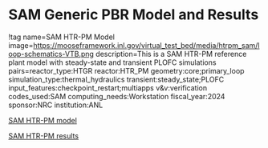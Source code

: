 # SAM Generic PBR Model and Results

!tag name=SAM HTR-PM Model
  image=https://mooseframework.inl.gov/virtual_test_bed/media/htrpm_sam/loop-schematics-VTB.png
  description=This is a SAM HTR-PM reference plant model with steady-state and transient PLOFC simulations
  pairs=reactor_type:HTGR
                       reactor:HTR_PM
                       geometry:core;primary_loop
                       simulation_type:thermal_hydraulics
                       transient:steady_state;PLOFC
                       input_features:checkpoint_restart;multiapps
                       v&v:verification
                       codes_used:SAM
                       computing_needs:Workstation
                       fiscal_year:2024
                       sponsor:NRC
                       institution:ANL

[SAM HTR-PM model](htr-pm/htr-pm_model.md)

[SAM HTR-PM results](htr-pm/htr-pm_results.md)
